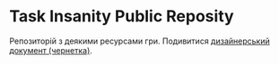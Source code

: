 # Task Insanity Public Reposity
Репозиторій з деякими ресурсами гри.
Подивитися [дизайнерський документ (чернетка)](https://github.com/voidynya3/Task-Insanity-Public-Repo/blob/main/DESIGNERS_DOCUMENT.md).
